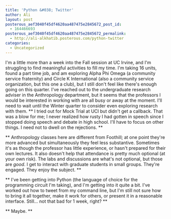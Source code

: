 ```yaml
---
title: 'Python &#038; Twitter'
author: Ali
layout: post
posterous_aef3040f45df4620aa487475e2845672_post_id:
  - 164466693
posterous_aef3040f45df4620aa487475e2845672_permalink:
  - http://ali-alkhatib.posterous.com/python-twitter
categories:
  - Uncategorized
---
```

I'm a little more than a week into the Fall session at UC Irvine, and I'm struggling to find meaningful activities to fill my time. I'm taking 16 units, found a part time job, and am exploring Alpha Phi Omega (a community service fraternity) and Circle K International (also a community service organization, but this one a club), but I still don't feel like there's enough going on this quarter. I've reached out to the undergraduate research adviser in the Anthropology department, but it seems that the professors I would be interested in working with are all busy or away at the moment. I'll need to wait until the Winter quarter to consider even exploring research with them. 
**
  I tried out for Mock Trial at UCI but didn't get a callback. That was a blow for me; I never realized how rusty I had gotten in speech since I stopped doing speech and debate in high school. I'll have to focus on other things. I need not to dwell on the rejections.
**

**
  Anthropology classes here are different from Foothill; at one point they're more advanced but simultaneously they feel less substantive. Sometimes it's as though the professor has little experience, or hasn't prepared for their own lectures. It also doesn't help that attendance is pretty much optional (at your own risk). The labs and discussions are what's not optional, but those are <i>good</i>. I get to interact with graduate students in small groups. They're engaged. They enjoy the subject.
**

**
  I've been getting into Python (the language of choice for the programming circuit I'm taking), and I'm getting into it quite a bit. I've worked out how to tweet from my command line, but I'm still not sure how to bring it all together, make it work for others, or present it in a reasonable interface. Still... not that bad for 1 week, right?
**

**
  Maybe.
**

